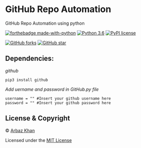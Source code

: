 # GitHub Repo Automation
GitHub Repo Automation using python

[![forthebadge made-with-python](http://ForTheBadge.com/images/badges/made-with-python.svg)](https://www.python.org/)                  [![Python 3.6](https://img.shields.io/badge/python-3.6-blue.svg)](https://www.python.org/downloads/release/python-360/)          [![PyPI license](https://img.shields.io/pypi/l/ansicolortags.svg)](https://pypi.python.org/pypi/ansicolortags/)


 [![GitHub forks](https://img.shields.io/github/forks/arbazkhan4712/GitHub_Auto?style=social)](https://GitHub.com/Naereen/StrapDown.js/network/)                 [![GitHub star](https://img.shields.io/github/stars/arbazkhan4712/GitHub_Auto?style=social)](https://GitHub.com/Naereen/StrapDown.js/network/)



## Dependencies:

*github*
```
pip3 install github
```

*Add uername and password in GitHub.py file*
```
username = "" #Insert your github username here
password = "" #Insert your github password here

```


## License & Copyright
© [Arbaz Khan](https://arbazkhan4712.github.io/Contact.html)

Licensed under the [MIT License](License)
